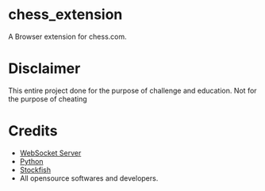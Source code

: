 # chess_extension
A Browser extension for chess.com.

# Disclaimer
This entire project done for the purpose of challenge and education.
Not for the purpose of cheating

# Credits
 - [WebSocket Server](https://github.com/Pithikos/python-websocket-server.git)
 - [Python](https://www.python.org/)
 - [Stockfish](https://github.com/official-stockfish/Stockfish.git)
 - All opensource softwares and developers.
